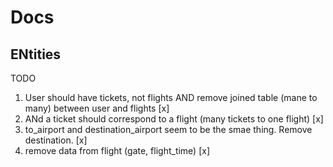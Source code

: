 # Docs

## ENtities

TODO 
1. User should have tickets, not flights AND remove joined table (mane to many) between user and flights [x]
2. ANd a ticket should correspond to a flight (many tickets to one flight) [x]
3. to_airport and destination_airport seem to be the smae thing. Remove destination. [x]
4. remove data from flight (gate, flight_time) [x] 


